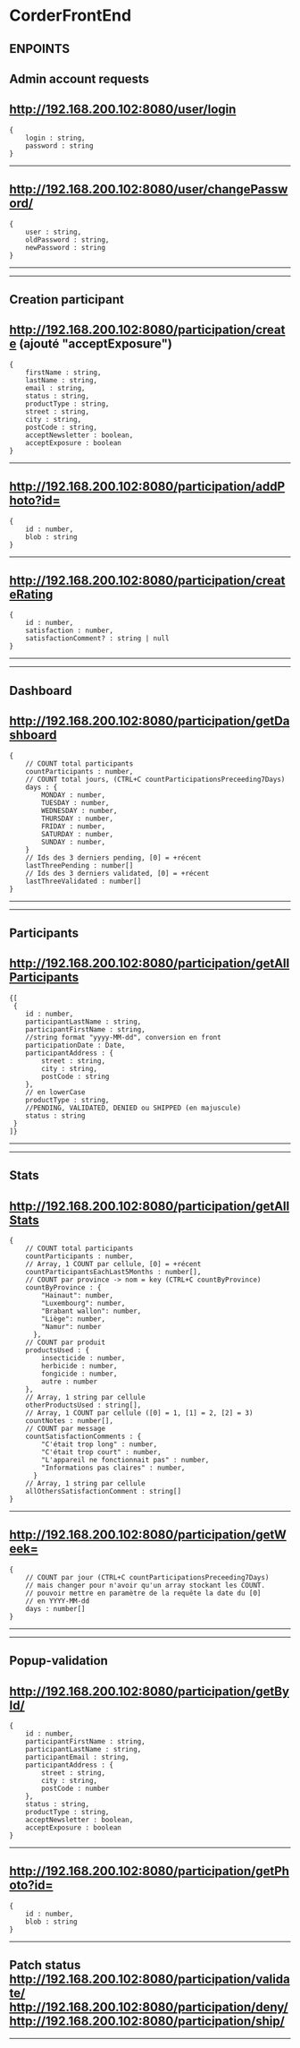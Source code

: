 # CorderFrontEnd

ENPOINTS 
---
  Admin account requests
  ---
  http://192.168.200.102:8080/user/login
  ---
    {
        login : string,
        password : string
    }
  ---
  http://192.168.200.102:8080/user/changePassword/
  ---
    {
        user : string,
        oldPassword : string,
        newPassword : string
    }
  ---
  ---
  Creation participant
  ---
  http://192.168.200.102:8080/participation/create (ajouté "acceptExposure")
  ---
    {
        firstName : string,
        lastName : string,
        email : string,
        status : string,
        productType : string,
        street : string,
        city : string,
        postCode : string,
        acceptNewsletter : boolean,
        acceptExposure : boolean
    }
  ---
  http://192.168.200.102:8080/participation/addPhoto?id=
  ---
    {
        id : number,
        blob : string
    }
  ---
  http://192.168.200.102:8080/participation/createRating
  ---
    {
        id : number,
        satisfaction : number,
        satisfactionComment? : string | null
    }
  ---
  ---
  Dashboard
  ---
  http://192.168.200.102:8080/participation/getDashboard
  ---
    {
        // COUNT total participants
        countParticipants : number,
        // COUNT total jours, (CTRL+C countParticipationsPreceeding7Days)
        days : {
            MONDAY : number,
            TUESDAY : number,
            WEDNESDAY : number,
            THURSDAY : number,
            FRIDAY : number,
            SATURDAY : number,
            SUNDAY : number,
        }
        // Ids des 3 derniers pending, [0] = +récent
        lastThreePending : number[]
        // Ids des 3 derniers validated, [0] = +récent
        lastThreeValidated : number[]
    }
  ---
  ---
  Participants
  ---
  http://192.168.200.102:8080/participation/getAllParticipants
  ---
    {[
     {
        id : number,
        participantLastName : string,
        participantFirstName : string,
        //string format "yyyy-MM-dd", conversion en front
        participationDate : Date,
        participantAddress : {
            street : string,
            city : string,
            postCode : string
        },
        // en lowerCase
        productType : string,
        //PENDING, VALIDATED, DENIED ou SHIPPED (en majuscule)
        status : string
     }
    ]}
  ---
  ---
  Stats
  ---
  http://192.168.200.102:8080/participation/getAllStats
  ---
    {
        // COUNT total participants
        countParticipants : number,
        // Array, 1 COUNT par cellule, [0] = +récent
        countParticipantsEachLast5Months : number[],
        // COUNT par province -> nom = key (CTRL+C countByProvince)
        countByProvince : {
            "Hainaut": number,
            "Luxembourg": number,
            "Brabant wallon": number,
            "Liège": number,
            "Namur": number
          },
        // COUNT par produit 
        productsUsed : {
            insecticide : number,
            herbicide : number,
            fongicide : number,
            autre : number
        },
        // Array, 1 string par cellule
        otherProductsUsed : string[],
        // Array, 1 COUNT par cellule ([0] = 1, [1] = 2, [2] = 3)
        countNotes : number[],
        // COUNT par message
        countSatisfactionComments : {
            "C'était trop long" : number,
            "C'était trop court" : number,
            "L'appareil ne fonctionnait pas" : number,
            "Informations pas claires" : number,
          }
        // Array, 1 string par cellule
        allOthersSatisfactionComment : string[]
    }
  ---
  http://192.168.200.102:8080/participation/getWeek=
  ---
    {
        // COUNT par jour (CTRL+C countParticipationsPreceeding7Days)
        // mais changer pour n'avoir qu'un array stockant les COUNT.
        // pouvoir mettre en paramètre de la requête la date du [0]
        // en YYYY-MM-dd
        days : number[]
    }
  ---
  ---
  Popup-validation
  ---
  http://192.168.200.102:8080/participation/getById/
  ---
    {
        id : number,
        participantFirstName : string,
        participantLastName : string,
        participantEmail : string,
        participantAddress : {
            street : string,
            city : string,
            postCode : number
        },
        status : string,
        productType : string,
        acceptNewsletter : boolean,
        acceptExposure : boolean
    }
  ---
  http://192.168.200.102:8080/participation/getPhoto?id=
  ---
    {
        id : number,
        blob : string
    }
  ---
  Patch status 
  http://192.168.200.102:8080/participation/validate/<br>
  http://192.168.200.102:8080/participation/deny/<br>
  http://192.168.200.102:8080/participation/ship/
  ---
---
